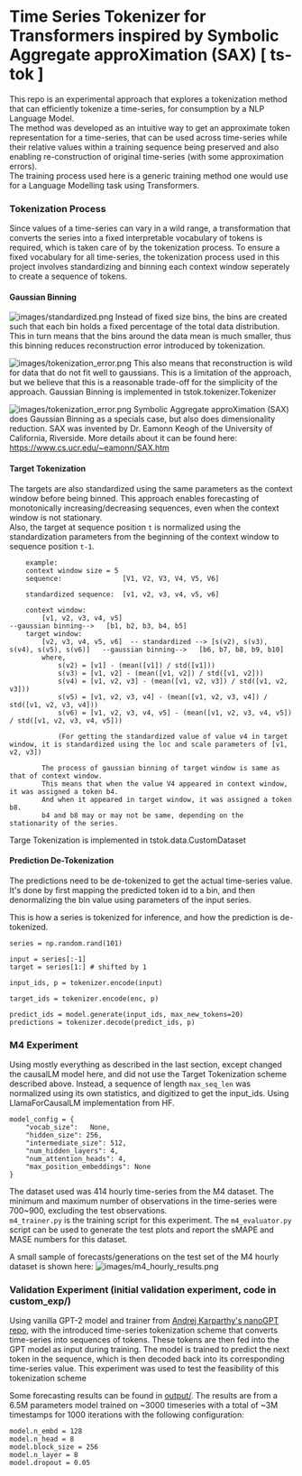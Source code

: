# Time Series Tokenizer for Transformers inspired by Symbolic Aggregate approXimation (SAX) [ ts-tok ]

This repo is an experimental approach that explores a tokenization method that can efficiently tokenize a time-series, for consumption by a NLP Language Model.  
The method was developed as an intuitive way to get an approximate token representation for a time-series, that can be used across time-series while their relative values within a training sequence being preserved and also enabling re-construction of original time-series (with some approximation errors).  
The training process used here is a generic training method one would use for a Language Modelling task using Transformers.


### Tokenization Process

Since values of a time-series can vary in a wild range, a transformation that converts the series into a fixed interpretable vocabulary of tokens is required, which is taken care of by the tokenization process. To ensure a fixed vocabulary for all time-series, the tokenization process used in this project involves standardizing and binning each context window seperately to create a sequence of tokens.

#### Gaussian Binning
![images/standardized.png](images/binned.png)
Instead of fixed size bins, the bins are created such that each bin holds a fixed percentage of the total data distribution. This in turn means that the bins around the data mean is much smaller, thus this binning reduces reconstruction error introduced by tokenization.

![images/tokenization_error.png](images/tokenization_error.png)
This also means that reconstruction is wild for data that do not fit well to gaussians. This is a limitation of the approach, but we believe that this is a reasonable trade-off for the simplicity of the approach.
Gaussian Binning is implemented in tstok.tokenizer.Tokenizer

![images/tokenization_error.png](images/SAX.png)
Symbolic Aggregate approXimation (SAX) does Gaussian Binning as a specials case, but also does dimensionality reduction. SAX was invented by Dr. Eamonn Keogh of the University of California, Riverside. More details about it can be found here: https://www.cs.ucr.edu/~eamonn/SAX.htm

#### Target Tokenization
The targets are also standardized using the same parameters as the context window before being binned. This approach enables forecasting of monotonically increasing/decreasing sequences, even when the context window is not stationary.  
Also, the target at sequence position `t` is normalized using the standardization parameters from the beginning of the context window to sequence position `t-1`.
```
    example:
    context window size = 5
    sequence:               [V1, V2, V3, V4, V5, V6]

    standardized sequence:  [v1, v2, v3, v4, v5, v6]

    context window:
        [v1, v2, v3, v4, v5]                                                            --gaussian binning-->   [b1, b2, b3, b4, b5]
    target window:      
        [v2, v3, v4, v5, v6]  -- standardized --> [s(v2), s(v3), s(v4), s(v5), s(v6)]   --gaussian binning-->   [b6, b7, b8, b9, b10]
        where,
            s(v2) = [v1] - (mean([v1]) / std([v1]))
            s(v3) = [v1, v2] - (mean([v1, v2]) / std([v1, v2]))
            s(v4) = [v1, v2, v3] - (mean([v1, v2, v3]) / std([v1, v2, v3]))
            s(v5) = [v1, v2, v3, v4] - (mean([v1, v2, v3, v4]) / std([v1, v2, v3, v4]))
            s(v6) = [v1, v2, v3, v4, v5] - (mean([v1, v2, v3, v4, v5]) / std([v1, v2, v3, v4, v5]))
        
            (For getting the standardized value of value v4 in target window, it is standardized using the loc and scale parameters of [v1, v2, v3])
        
        The process of gaussian binning of target window is same as that of context window.
        This means that when the value V4 appeared in context window, it was assigned a token b4.
        And when it appeared in target window, it was assigned a token b8.
        b4 and b8 may or may not be same, depending on the stationarity of the series.

```
Targe Tokenization is implemented in tstok.data.CustomDataset


#### Prediction De-Tokenization
The predictions need to be de-tokenized to get the actual time-series value. It's done by first mapping the predicted token id to a bin, and then denormalizing the bin value using parameters of the input series.

This is how a series is tokenized for inference, and how the prediction is de-tokenized.
```
series = np.random.rand(101)

input = series[:-1]
target = series[1:] # shifted by 1

input_ids, p = tokenizer.encode(input)

target_ids = tokenizer.encode(enc, p)

predict_ids = model.generate(input_ids, max_new_tokens=20)
predictions = tokenizer.decode(predict_ids, p)

```


### M4 Experiment
Using mostly everything as described in the last section, except changed the causalLM model here, and did not use the Target Tokenization scheme described above. 
Instead, a sequence of length `max_seq_len` was normalized using its own statistics, and digitized to get the input_ids.
Using LlamaForCausalLM implementation from HF.  

    model_config = {  
        "vocab_size":   None,  
        "hidden_size": 256,  
        "intermediate_size": 512,
        "num_hidden_layers": 4,
        "num_attention_heads": 4,
        "max_position_embeddings": None
    }
    
The dataset used was 414 hourly time-series from the M4 dataset. The minimum and maximum number of observations in the time-series were 700~900, excluding the test observations.  
`m4_trainer.py` is the training script for this experiment.
The `m4_evaluator.py` script can be used to generate the test plots and report the sMAPE and MASE numbers for this dataset.

A small sample of forecasts/generations on the test set of the M4 hourly dataset is shown here:
![images/m4_hourly_results.png](images/m4_hourly_results.png)


### Validation Experiment (initial validation experiment, code in custom_exp/)

Using vanilla GPT-2 model and trainer from [Andrej Karparthy's nanoGPT repo](https://github.com/karpathy/nanoGPT), with the introduced time-series tokenization scheme that converts time-series into sequences of tokens. These tokens are then fed into the GPT model as input during training. The model is trained to predict the next token in the sequence, which is then decoded back into its corresponding time-series value.
This experiment was used to test the feasibility of this tokenization scheme

Some forecasting results can be found in [output/](output/). The results are from a 6.5M parameters model trained on ~3000 timeseries with a total of ~3M timestamps for 1000 iterations with the following configuration:
```
model.n_embd = 128
model.n_head = 8
model.block_size = 256
model.n_layer = 8
model.dropout = 0.05
```



